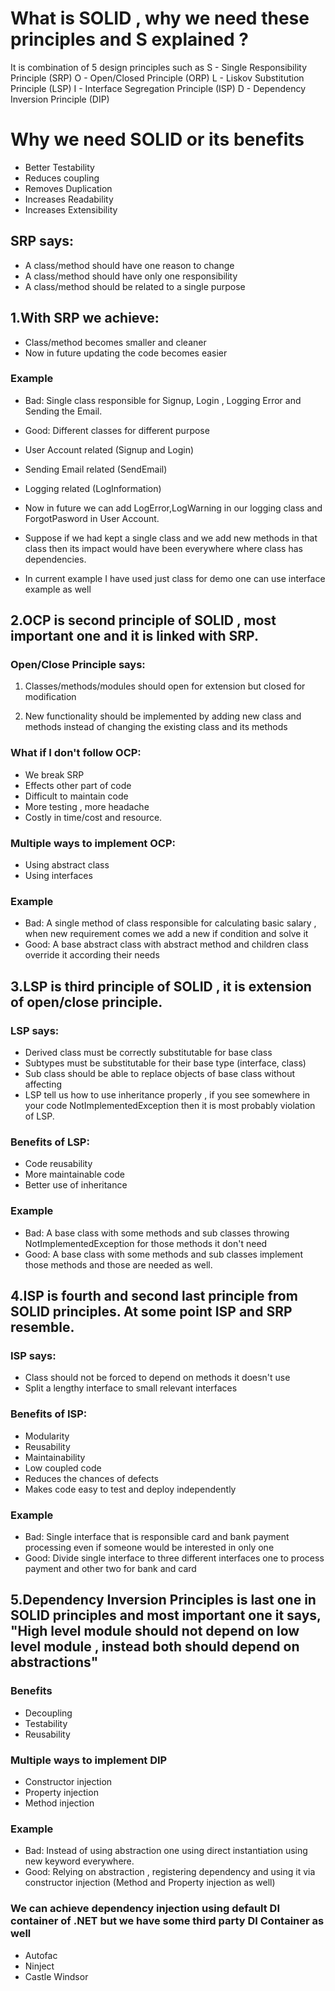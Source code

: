 # What is SOLID , why we need these principles and S explained ?
It is combination of 5 design principles such as
S - Single Responsibility Principle (SRP)
O - Open/Closed Principle (ORP)
L - Liskov Substitution Principle (LSP)
I - Interface Segregation Principle (ISP)
D - Dependency Inversion Principle (DIP)

# Why we need SOLID or its benefits
- Better Testability
- Reduces coupling
- Removes Duplication
- Increases Readability
- Increases Extensibility

## SRP says:
- A class/method should have one reason to change
- A class/method should have only one responsibility
- A class/method should be related to a single purpose

## 1.With SRP we achieve:
- Class/method becomes smaller and cleaner
- Now in future updating the code becomes easier

### Example
- Bad: Single class responsible for Signup, Login , Logging Error and Sending the Email.

- Good: Different classes for different purpose
- User Account related (Signup and Login)
- Sending Email related (SendEmail)
- Logging related (LogInformation)

- Now in future we can add LogError,LogWarning in our logging class and ForgotPasword in User Account.
- Suppose if we had kept a single class and we add new methods in that class then its impact would have been everywhere
where class has dependencies.
- In current example I have used just class for demo one can use interface example as well

## 2.OCP is second principle of SOLID , most important one and it is linked with SRP.

### Open/Close Principle says:
1) Classes/methods/modules should open for extension but closed for modification

2) New functionality should be implemented by adding new class and methods instead of changing the existing class and its methods

### What if I don't follow OCP:
- We break SRP
- Effects other part of code
- Difficult to maintain code
- More testing , more headache
- Costly in time/cost and resource.

### Multiple ways to implement OCP:
- Using abstract class
- Using interfaces

### Example 
- Bad: A single method of class responsible for calculating basic salary , when new requirement comes we add a new if condition and solve it
- Good: A base abstract class with abstract method and children class override it according their needs


## 3.LSP is third principle of SOLID , it is extension of open/close principle.

### LSP says:
- Derived class must be correctly substitutable for base class
- Subtypes must be substitutable for their base type (interface, class)
- Sub class should be able to replace objects of base class without affecting
- LSP tell us how to use inheritance properly , if you see somewhere in your code NotImplementedException
then it is most probably violation of LSP.

### Benefits of LSP:
- Code reusability
- More maintainable code
- Better use of inheritance
### Example
- Bad: A base class with some methods and sub classes throwing NotImplementedException for those methods it don't need
- Good: A base class with some methods and sub classes implement those methods and those are needed as well.

## 4.ISP is fourth and second last principle from SOLID principles. At some point ISP and SRP resemble.

### ISP says:
- Class should not be forced to depend on methods it doesn't use
- Split a lengthy interface to small relevant interfaces

### Benefits of ISP:
- Modularity
- Reusability
- Maintainability
- Low coupled code
- Reduces the chances of defects
- Makes code easy to test and deploy independently

### Example
- Bad: Single interface that is responsible card and bank payment processing even if someone would be interested in only one
- Good: Divide single interface to three different interfaces one to process payment and other two for bank and card

## 5.Dependency Inversion Principles is last one in SOLID principles and most important one it says, "High level module should not depend on low level module , instead both should depend on abstractions"

### Benefits
- Decoupling
- Testability
- Reusability

### Multiple ways to implement DIP
- Constructor injection
- Property injection
- Method injection

### Example
- Bad: Instead of using abstraction one using direct instantiation using new keyword everywhere.
- Good: Relying on abstraction , registering dependency and using it via constructor injection (Method and Property injection as well)

### We can achieve dependency injection using default DI container of .NET but we have some third party DI Container as well
- Autofac
- Ninject
- Castle Windsor
